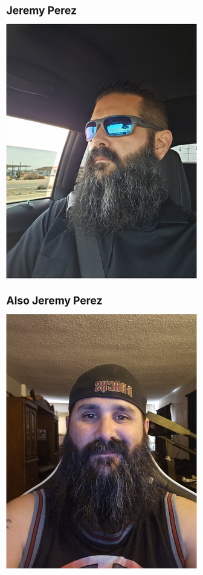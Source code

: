 # Jeremy Perez
![Image description](/images/me1.jpg)
# Also Jeremy Perez
![Image description](/images/me2.jpg)
